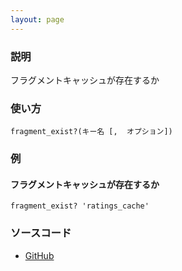 ```yaml
---
layout: page
---
```

### 説明
フラグメントキャッシュが存在するか

### 使い方
    fragment_exist?(キー名 [,  オプション])

### 例
#### フラグメントキャッシュが存在するか
    fragment_exist? 'ratings_cache'

### ソースコード
* [GitHub](https://github.com/rails/rails/blob/f33d52c95217212cbacc8d5e44b5a8e3cdc6f5b3/actionpack/lib/abstract_controller/caching/fragments.rb#L105)